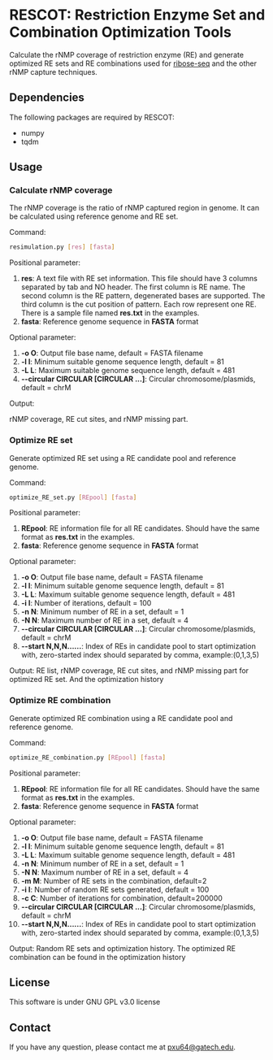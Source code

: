 # RESCOT: Restriction Enzyme Set and Combination Optimization Tools
Calculate the rNMP coverage of restriction enzyme (RE) and generate optimized RE sets and RE combinations used for [ribose-seq](https://www.nature.com/articles/nmeth.3259) and the other rNMP capture techniques.

## Dependencies

The following packages are required by RESCOT:

- numpy
- tqdm

## Usage

### Calculate rNMP coverage

The rNMP coverage is the ratio of rNMP captured region in genome. It can be calculated using reference genome and RE set. 

Command:

```bash
resimulation.py [res] [fasta]
```

Positional parameter:

1. __res__: A text file with RE set information. This file should have 3 columns separated by tab and NO header. The first column is RE name. The second column is the RE pattern, degenerated bases are supported. The third column is the cut position of pattern. Each row represent one RE. There is a sample file named __res.txt__ in the examples.
2. __fasta__: Reference genome sequence in __FASTA__ format

Optional parameter:

1. __-o O__: Output file base name, default = FASTA filename
2. __-l l__: Minimum suitable genome sequence length, default = 81
3. __-L L__: Maximum suitable genome sequence length, default = 481 
4. __--circular CIRCULAR [CIRCULAR ...]__: Circular chromosome/plasmids, default = chrM

Output:

rNMP coverage, RE cut sites, and rNMP missing part.

### Optimize RE set

Generate optimized RE set using a RE candidate pool and reference genome.

Command:

```bash
optimize_RE_set.py [REpool] [fasta]
```

Positional parameter:

1. __REpool__: RE information file for all RE candidates. Should have the same format as  __res.txt__ in the examples.
2. __fasta__: Reference genome sequence in __FASTA__ format

Optional parameter:

1. __-o O__: Output file base name, default = FASTA filename
2. __-l l__: Minimum suitable genome sequence length, default = 81
3. __-L L__: Maximum suitable genome sequence length, default = 481
4. __-i I__: Number of iterations, default = 100
5. __-n N__: Minimum number of RE in a set, default = 1
6. __-N N__: Maximum number of RE in a set, default = 4
7. __--circular CIRCULAR [CIRCULAR ...]__: Circular chromosome/plasmids, default = chrM
8. __--start N,N,N......__: Index of REs in candidate pool to start optimization with, zero-started index should separated by comma, example:(0,1,3,5)

Output:
RE list, rNMP coverage, RE cut sites, and rNMP missing part for optimized RE set. And the optimization history

### Optimize RE combination

Generate optimized RE combination using a RE candidate pool and reference genome.

Command:

```bash
optimize_RE_combination.py [REpool] [fasta]
```

Positional parameter:

1. __REpool__: RE information file for all RE candidates. Should have the same format as  __res.txt__ in the examples.
2. __fasta__: Reference genome sequence in __FASTA__ format

Optional parameter:

1. __-o O__: Output file base name, default = FASTA filename
2. __-l l__: Minimum suitable genome sequence length, default = 81
3. __-L L__: Maximum suitable genome sequence length, default = 481
5. __-n N__: Minimum number of RE in a set, default = 1
6. __-N N__: Maximum number of RE in a set, default = 4
6. __-m M__: Number of RE sets in the combination, default=2 
7. __-i I__: Number of random RE sets generated, default = 100
8. __-c C__: Number of iterations for combination, default=200000
9. __--circular CIRCULAR [CIRCULAR ...]__: Circular chromosome/plasmids, default = chrM
10. __--start N,N,N......__: Index of REs in candidate pool to start optimization with, zero-started index should separated by comma, example:(0,1,3,5)

Output:
Random RE sets and optimization history. The optimized RE combination can be found in the optimization history

## License

This software is under GNU GPL v3.0 license

## Contact

If you have any question, please contact me at [pxu64@gatech.edu](mailto:pxu64@gatech.edu).
